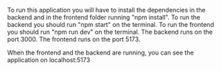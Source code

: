 To run this application you will have to install the dependencies in the backend and in the frontend folder running "npm install".
To run the backend you should run "npm start" on the terminal.
To run the frontend you should run "npm run dev" on the terminal.
The backend runs on the port 3000.
The frontend runs on the port 5173.

When the frontend and the backend are running, you can see the application on localhost:5173
